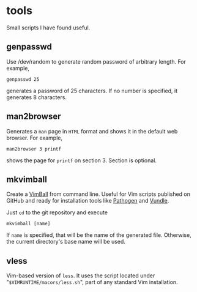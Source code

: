 # tools
Small scripts I have found useful.

## genpasswd

Use /dev/random to generate random password of arbitrary length. For example,

```
genpasswd 25
```

generates a password of 25 characters. If no number is specified, it generates 8 characters.

## man2browser

Generates a `man` page in `HTML` format and shows it in the default web browser. For example,

```
man2browser 3 printf
```

shows the page for `printf` on section 3. Section is optional.

## mkvimball

Create a [VimBall](http://vim.sourceforge.net/scripts/script.php?script_id=1502) from command line.
Useful for Vim scripts published on GitHub and ready for installation tools like [Pathogen](https://github.com/tpope/vim-pathogen) and [Vundle](https://github.com/gmarik/Vundle.vim).

Just `cd` to the git repository and execute

```
mkvimball [name]
```

If `name` is specified, that will be the name of the generated file. Otherwise, the current directory's base name will be used.

## vless

Vim-based version of `less`. It uses the script located under "`$VIMRUNTIME/macors/less.sh`", part of any standard Vim installation.
